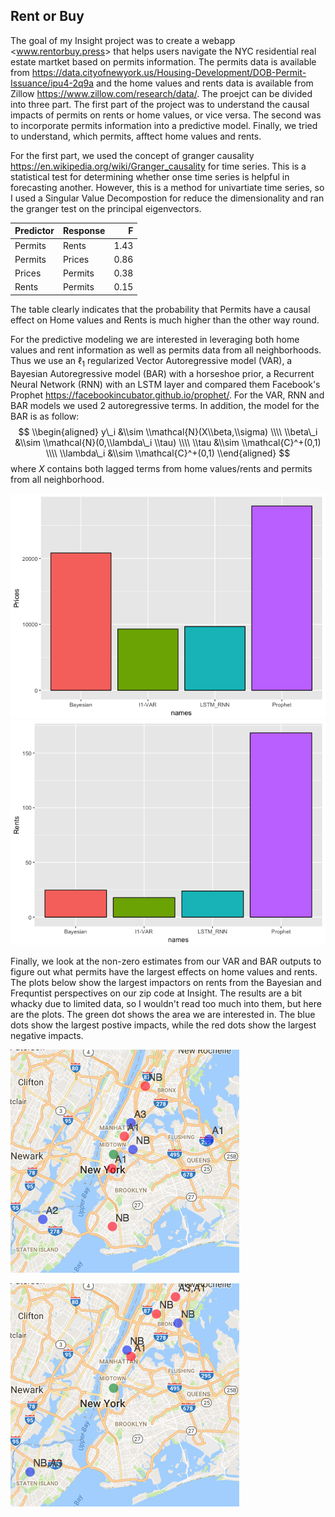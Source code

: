 Rent or Buy
-----------

The goal of my Insight project was to create a webapp &lt;www.rentorbuy.press&gt; that helps users navigate the NYC residential real estate martket based on permits information. The permits data is available from <https://data.cityofnewyork.us/Housing-Development/DOB-Permit-Issuance/ipu4-2q9a> and the home values and rents data is available from Zillow <https://www.zillow.com/research/data/>. The proejct can be divided into three part. The first part of the project was to understand the causal impacts of permits on rents or home values, or vice versa. The second was to incorporate permits information into a predictive model. Finally, we tried to understand, which permits, afftect home values and rents.

For the first part, we used the concept of granger causality <https://en.wikipedia.org/wiki/Granger_causality> for time series. This is a statistical test for determining whether onse time series is helpful in forecasting another. However, this is a method for univartiate time series, so I used a Singular Value Decompostion for reduce the dimensionality and ran the granger test on the principal eigenvectors.

| Predictor | Response |     F|
|:----------|:---------|-----:|
| Permits   | Rents    |  1.43|
| Permits   | Prices   |  0.86|
| Prices    | Permits  |  0.38|
| Rents     | Permits  |  0.15|

The table clearly indicates that the probability that Permits have a causal effect on Home values and Rents is much higher than the other way round.

For the predictive modeling we are interested in leveraging both home values and rent information as well as permits data from all neighborhoods. Thus we use an ℓ<sub>1</sub> regularized Vector Autoregressive model (VAR), a Bayesian Autoregressive model (BAR) with a horseshoe prior, a Recurrent Neural Network (RNN) with an LSTM layer and compared them Facebook's Prophet <https://facebookincubator.github.io/prophet/>. For the VAR, RNN and BAR models we used 2 autoregressive terms. In addition, the model for the BAR is as follow:
$$
\\begin{aligned}
y\_i &\\sim \\mathcal{N}(X\\beta,\\sigma) \\\\
\\beta\_i &\\sim \\mathcal{N}(0,\\lambda\_i \\tau) \\\\
\\tau &\\sim \\mathcal{C}^+(0,1) \\\\
\\lambda\_i &\\sim \\mathcal{C}^+(0,1)
\\end{aligned}
$$
 where *X* contains both lagged terms from home values/rents and permits from all neighborhood.

![](Readme_files/figure-markdown_github/predict-1.png)![](Readme_files/figure-markdown_github/predict-2.png)

Finally, we look at the non-zero estimates from our VAR and BAR outputs to figure out what permits have the largest effects on home values and rents. The plots below show the largest impactors on rents from the Bayesian and Frequntist perspectives on our zip code at Insight. The results are a bit whacky due to limited data, so I wouldn't read too much into them, but here are the plots. The green dot shows the area we are interested in. The blue dots show the largest postive impacts, while the red dots show the largest negative impacts.

![Bayesian Variable Selection](Screen%20Shot%202017-06-25%20at%208.18.41%20PM.png)

![Lasso Variable Selection](Screen%20Shot%202017-06-25%20at%208.35.07%20PM.png)
